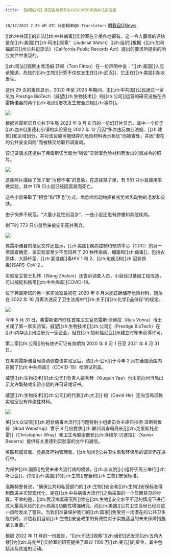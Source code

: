 ```yaml
---
title: 【秘翻在线】美国各地都有中共的COVID病毒非法实验室
---
```

`10/17/2023 7:29 AM UTC 秘密翻譯組G-Translators` [轉載自GNews](https://gnews.org/articles/1843681)

[[zh:中共国]]的非法[[zh:中共病毒]]实验室在全美各地都有。这一令人震惊的评估是在[[zh:美国]]“[[zh:司法]]观察”（Judicial Watch）[[zh:组织]]根据《[[zh:加利福尼亚]]州公共记录法》（California Public Records Act）提出的要求所提供的响应文件中发现的。

[[zh:司法]]观察主席汤姆·菲顿（Tom Fitton）在一份声明中说："[[zh:美国]]人应该知道，危险的[[zh:生物]]研究不仅仅发生在[[zh:武汉]]，它正在[[zh:美国]]各地发生。

这份 29 页的报告显示，2020 年至 2023 年期间，由[[zh:中共国]]公民通过一家名为 Prestige BioTech（威望[[zh:生物技术]]）的[[zh:公司]]运营的研究设施在弗雷斯诺县的两个[[zh:地点]]屡次发生安全违规[[zh:事件]]。

![](ipfs://QmPx5vn5QMeajpinhQfhaN6yn74QZGibANWzPUhFmoQ62R?.png)


根据弗雷斯诺县公共卫生局 2023 年 8 月 8 日的一份幻灯片显示，其中一个位于[[zh:加州]]里德利小镇的实验室在 2022 年 12 月因“多次违反商业法规、[[zh:建筑]]和区域划分，并对该设施可能储存的危险材料表示担忧”而被查处，并因“潜在的公共安全风险”而被移交给联邦调查局。

该记录请求还提供了弗雷斯诺当局为“销毁”实验室危险材料而发出的消减令的照片。

![](ipfs://QmT292gw1xxspaMdVhxuX2DiJFNnNy4EHcB8bTc54f7dKX?.png)


这些照片描绘了笼子里“污秽不堪”的景象，在这些笼子里，有 951 只小鼠被用来做实验，其中 178 只小鼠已经因腐臭而死亡。

这些小鼠采取了“相食”和“理毛”方式，优势啮齿动物撕扯劣势啮齿动物的毛发和皮肤。

由于饲养不规范，“大量小鼠性别混杂”，一些小鼠还患有肿瘤和其他疾病。

剩下的 773 只小鼠后来被安乐死并丢弃。

![](ipfs://QmU1YBTu5PLDjqP6QZwVh9v8nw5yChu2AHbSvzR55SADxu?.png)


弗雷斯诺县的法庭文件还显示，[[zh:美国]]疾病控制和预防中心（CDC）的另一项调查确定，该实验室至少不当饲养了 20 种传染病、细菌和[[zh:病毒]]，包括衣原体、大肠杆菌、[[zh:爱滋病]]毒HIV 1 和 2、[[zh:疟疾]]和[[zh:冠状病毒]]SARS-CoV-2 。

实验室主管王扎林（Wang Zhaloin）还告诉调查人员，小鼠经过基因工程改造，可以捕捉和携带[[zh:中共病毒]]COVID-19。

位于弗雷斯诺的另一家实验室最初在 2020 年 8 月未能正确储存危险材料，随后在 2022 年 10 月再次违反了卫生法规中“[[zh:关于]][[zh:化学]]品储存”的规定。

![](ipfs://Qmd313ENEZ7Jc9rGfpLv8skZWA7MzNY4K9wSGDnxjm6xhj?.png)


今年 5 月 31 日，弗雷斯诺市时任首席卫生官员雷斯·沃赫拉（Rais Vohra）博士关闭了第一家实验室。威望[[zh:生物技术]][[zh:公司]]（Prestige BioTech）在[[zh:内华达]]州注册为一家企业，但在[[zh:加利福尼亚]]州建立时却未获得许可。

第二家[[zh:公司]]的有效许可证有效期为 2020 年 9 月 1 日至 2021 年 8 月 31 日。

在与弗雷斯诺当局协调调查该实验室后，该[[zh:公司]]于今年 2 月在全国范围内召回了[[zh:中共病毒]]（COVID-19）检测试剂盒。

威望[[zh:生物技术]][[zh:公司]]负责人姚秀琴（Xiuquin Yao）也未能向州当局出示允许繁殖或实验小鼠的许可证或证书。

威望[[zh:生物技术]][[zh:公司]]的代表[[zh:大卫]]·何（David He）还向当局谎称实验室没有传染性材料。

![](ipfs://QmPW9XFb5fUBTebbGGSExFvx2Lmk35k8YadP2HnW4hkBHJ?.png)


美[[zh:众议院]][[zh:冠状病毒大流行]]问题特别小组委员会主席布拉德·温斯特鲁普（Brad Wenstrup）曾于 8 月份要求[[zh:联邦调查局局长]][[zh:克里斯托弗·雷]]（Christopher Wray）和卫生与健康部长[[zh:泽维尔·贝塞拉]]（Xavier Becerra）提供有关里德利实验室的文件和通信。

美联邦调查局、食品及药物管理局、[[zh:加州]]公共卫生局和环保局的调查仍在进行中。

为保护[[zh:国家]]免受未来大流行病的侵袭，[[zh:众议院]]小组将于周三举行[[zh:听证会]]，讨论[[zh:美国]]的[[zh:生物]]安全和[[zh:生物]]安保标准。

温斯特鲁普说，“确保公共和私营部门的[[zh:生物]]安全和[[zh:生物]]安保标准得到改进并实现现代化，是在[[zh:中共病毒大流行]]之后采取的一个显而易见的步骤。不幸的是，[[zh:武汉病毒研究所]]曾在[[zh:生物]]安全水平不足的情况下进行过大量高风险的[[zh:病毒]]功能性增強研究，而[[zh:美国]]公共卫生当局已经对这一风险发出了警告。当我们准备保护我们的[[zh:国家]]免受另一场潜在的公共卫生危机时，评估我们当前[[zh:生物]]安全政策的有效性对于实施适当的未来保障措施至关重要。”

根据 2022 年 11 月的一份报告，“[[zh:司法]]观察”[[zh:组织]]还发现[[zh:五角大楼]]为[[zh:乌克兰]]实验室的研究提供了超过 1100 万[[zh:美元]]的资金，其中包括涉及炭疽的活动。
